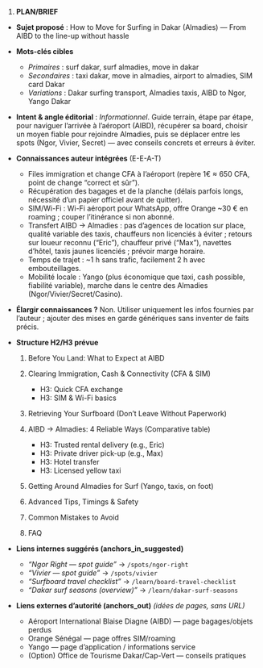 1. **PLAN/BRIEF**

* **Sujet proposé** : How to Move for Surfing in Dakar (Almadies) — From AIBD to the line-up without hassle
* **Mots-clés cibles**

    * *Primaires* : surf dakar, surf almadies, move in dakar
    * *Secondaires* : taxi dakar, move in almadies, airport to almadies, SIM card Dakar
    * *Variations* : Dakar surfing transport, Almadies taxis, AIBD to Ngor, Yango Dakar
* **Intent & angle éditorial** : *Informationnel*. Guide terrain, étape par étape, pour naviguer l’arrivée à l’aéroport (AIBD), récupérer sa board, choisir un moyen fiable pour rejoindre Almadies, puis se déplacer entre les spots (Ngor, Vivier, Secret) — avec conseils concrets et erreurs à éviter.
* **Connaissances auteur intégrées** (E-E-A-T)

    * Files immigration et change CFA à l’aéroport (repère 1€ ≈ 650 CFA, point de change “correct et sûr”).
    * Récupération des bagages et de la planche (délais parfois longs, nécessité d’un papier officiel avant de quitter).
    * SIM/Wi-Fi : Wi-Fi aéroport pour WhatsApp, offre Orange \~30 € en roaming ; couper l’itinérance si non abonné.
    * Transfert AIBD → Almadies : pas d’agences de location sur place, qualité variable des taxis, chauffeurs non licenciés à éviter ; retours sur loueur reconnu (“Eric”), chauffeur privé (“Max”), navettes d’hôtel, taxis jaunes licenciés ; prévoir marge horaire.
    * Temps de trajet : \~1 h sans trafic, facilement 2 h avec embouteillages.
    * Mobilité locale : Yango (plus économique que taxi, cash possible, fiabilité variable), marche dans le centre des Almadies (Ngor/Vivier/Secret/Casino).
* **Élargir connaissances ?** Non. Utiliser uniquement les infos fournies par l’auteur ; ajouter des mises en garde génériques sans inventer de faits précis.
* **Structure H2/H3 prévue**

    1. Before You Land: What to Expect at AIBD
    2. Clearing Immigration, Cash & Connectivity (CFA & SIM)

        * H3: Quick CFA exchange
        * H3: SIM & Wi-Fi basics
    3. Retrieving Your Surfboard (Don’t Leave Without Paperwork)
    4. AIBD → Almadies: 4 Reliable Ways (Comparative table)

        * H3: Trusted rental delivery (e.g., Eric)
        * H3: Private driver pick-up (e.g., Max)
        * H3: Hotel transfer
        * H3: Licensed yellow taxi
    5. Getting Around Almadies for Surf (Yango, taxis, on foot)
    6. Advanced Tips, Timings & Safety
    7. Common Mistakes to Avoid
    8. FAQ
* **Liens internes suggérés (anchors\_in\_suggested)**

    * *“Ngor Right — spot guide”* → `/spots/ngor-right`
    * *“Vivier — spot guide”* → `/spots/vivier`
    * *“Surfboard travel checklist”* → `/learn/board-travel-checklist`
    * *“Dakar surf seasons (overview)”* → `/learn/dakar-surf-seasons`
* **Liens externes d’autorité (anchors\_out)** *(idées de pages, sans URL)*

    * Aéroport International Blaise Diagne (AIBD) — page bagages/objets perdus
    * Orange Sénégal — page offres SIM/roaming
    * Yango — page d’application / informations service
    * (Option) Office de Tourisme Dakar/Cap-Vert — conseils pratiques

